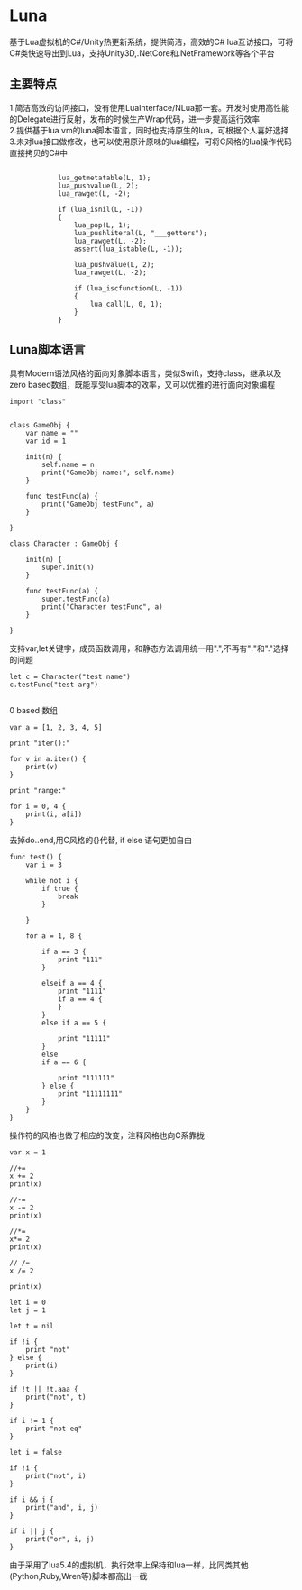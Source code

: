 # Luna
基于Lua虚拟机的C#/Unity热更新系统，提供简洁，高效的C# lua互访接口，可将C#类快速导出到Lua，支持Unity3D,.NetCore和.NetFramework等各个平台

## 主要特点

1.简洁高效的访问接口，没有使用LuaInterface/NLua那一套。开发时使用高性能的Delegate进行反射，发布的时候生产Wrap代码，进一步提高运行效率  
2.提供基于lua vm的luna脚本语言，同时也支持原生的lua，可根据个人喜好选择  
3.未对lua接口做修改，也可以使用原汁原味的lua编程，可将C风格的lua操作代码直接拷贝的C#中  

```

            lua_getmetatable(L, 1);
            lua_pushvalue(L, 2);
            lua_rawget(L, -2);

            if (lua_isnil(L, -1))
            {
                lua_pop(L, 1); 
                lua_pushliteral(L, "___getters");
                lua_rawget(L, -2);
                assert(lua_istable(L, -1));

                lua_pushvalue(L, 2);
                lua_rawget(L, -2);

                if (lua_iscfunction(L, -1))
                {
                    lua_call(L, 0, 1);
                }
            }

```
## Luna脚本语言

具有Modern语法风格的面向对象脚本语言，类似Swift，支持class，继承以及 zero based数组，既能享受lua脚本的效率，又可以优雅的进行面向对象编程

```
import "class"


class GameObj {
	var name = ""
	var id = 1

	init(n) {
		self.name = n
		print("GameObj name:", self.name)
	}

	func testFunc(a) {
		print("GameObj testFunc", a)
	}

}

class Character : GameObj {
		
	init(n) {
		super.init(n)
	}

	func testFunc(a) {
		super.testFunc(a)
		print("Character testFunc", a)
	}

}

```
支持var,let关键字，成员函数调用，和静态方法调用统一用".",不再有":"和"."选择的问题

```
let c = Character("test name")
c.testFunc("test arg")


```

0 based 数组

```
var a = [1, 2, 3, 4, 5]

print "iter():"

for v in a.iter() {
	print(v)
}

print "range:"

for i = 0, 4 {
	print(i, a[i])
}
```
去掉do..end,用C风格的{}代替, if else 语句更加自由

```
func test() {
    var i = 3

    while not i {
        if true {
            break
        }
        
    }

    for a = 1, 8 {

        if a == 3 {
            print "111"
        }
    
        elseif a == 4 {
            print "1111"
            if a == 4 {
            }
        }
        else if a == 5 {

            print "11111"
        } 
        else
        if a == 6 {

            print "111111"
        } else {
            print "11111111"
        }
    }
}

```

操作符的风格也做了相应的改变，注释风格也向C系靠拢

```
var x = 1

//+=
x += 2
print(x)

//-=
x -= 2
print(x)

//*=
x*= 2
print(x)

// /=
x /= 2

print(x)

let i = 0
let j = 1

let t = nil

if !i {
    print "not"
} else {
    print(i)
}

if !t || !t.aaa {
    print("not", t)
}

if i != 1 {
    print "not eq"
}

let i = false

if !i {
    print("not", i)
}

if i && j {
    print("and", i, j)
}

if i || j {
    print("or", i, j)
}

```


由于采用了lua5.4的虚拟机，执行效率上保持和lua一样，比同类其他(Python,Ruby,Wren等)脚本都高出一截
